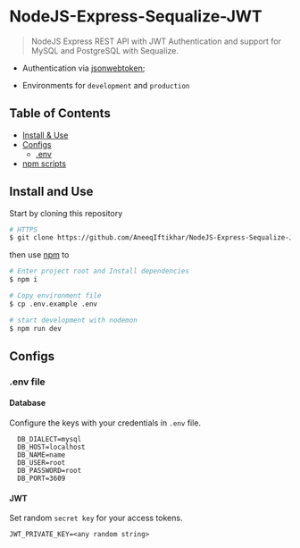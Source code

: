 # NodeJS-Express-Sequalize-JWT

> NodeJS Express REST API with JWT Authentication and support for MySQL and PostgreSQL with Sequalize.

- Authentication via [jsonwebtoken](https://www.npmjs.com/package/jsonwebtoken);

- Environments for `development` and `production`


## Table of Contents

- [Install & Use](#install-and-use)
- [Configs](#configs)
  - [.env](#.env-file)
- [npm scripts](#npm-scripts)


## Install and Use

Start by cloning this repository

```sh
# HTTPS
$ git clone https://github.com/AneeqIftikhar/NodeJS-Express-Sequalize-JWT.git
```
then use [npm](https://www.npmjs.com/) to

```sh
# Enter project root and Install dependencies
$ npm i

# Copy environment file 
$ cp .env.example .env

# start development with nodemon
$ npm run dev
```

## Configs

### .env file

#### Database

Configure the keys with your credentials in `.env` file.

```
  DB_DIALECT=mysql
  DB_HOST=localhost
  DB_NAME=name
  DB_USER=root
  DB_PASSWORD=root
  DB_PORT=3609
```

#### JWT

Set random `secret key` for your access tokens.

```
JWT_PRIVATE_KEY=<any random string>
```